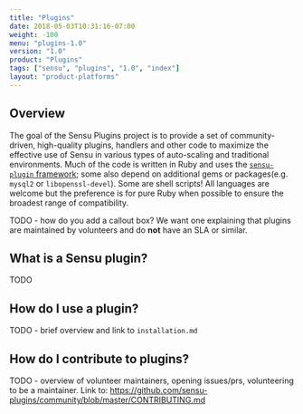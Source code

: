 ```yaml
---
title: "Plugins"
date: 2018-05-03T10:31:16-07:00
weight: -100
menu: "plugins-1.0"
version: "1.0"
product: "Plugins"
tags: ["sensu", "plugins", "1.0", "index"]
layout: "product-platforms"
---
```


## Overview

The goal of the Sensu Plugins project is to provide a set of community-driven, high-quality plugins, handlers and other code to maximize the effective use of Sensu in various types of auto-scaling and traditional environments. Much of the code is written in Ruby and uses the [`sensu-plugin` framework][0]; some also depend on additional gems or packages(e.g. `mysql2` or `libopenssl-devel`). Some are shell scripts! All languages are welcome but the preference is for pure Ruby when possible to ensure the broadest range of compatibility.

TODO - how do you add a callout box? We want one explaining that plugins are maintained by volunteers and do **not** have an SLA or similar.

## What is a Sensu plugin?

TODO

## How do I use a plugin?

TODO - brief overview and link to `installation.md`

## How do I contribute to plugins?

TODO - overview of volunteer maintainers, opening issues/prs, volunteering to be a maintainer. Link to: https://github.com/sensu-plugins/community/blob/master/CONTRIBUTING.md


[0]: https://github.com/sensu-plugins/sensu-plugin
